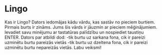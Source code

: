 # Lingo

Kas ir Lingo?
Dators iedomājas kādu vārdu, kas sastāv  no pieciem burtiem. 
Pirmais burts ir zināms. 
Jums šis vārds ir jāuzmin ar pieciem mēģinājumiem.
Ievadiet savu minējumu ar tastatūras palīdzību un nospiediet taustiņu ENTER. 
Dators par atbildi dod:
-tik burtu uz sarkana fona, cik ir pareizi uzminētu burtu pareizās vietās 
-tik burtu uz dzeltena fona, cik ir pareizi uzminētu burtu nepareizās vietās. 
Labu veiksmi!
